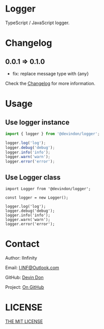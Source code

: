 # Logger

TypeScript / JavaScript logger.

# Changelog

## 0.0.1 => 0.1.0

- fix: replace message type with {any}

Check the [Changelog](CHANGELOG.md) for more information.

# Usage

## Use logger instance

```typescript
import { logger } from '@devindon/logger';

logger.log('log');
logger.debug('debug');
logger.info('info');
logger.warn('warn');
logger.error('error');
```

## Use Logger class

```
import Logger from '@devindon/logger';

const logger = new Logger();

logger.log('log');
logger.debug('debug');
logger.info('info');
logger.warn('warn');
logger.error('error');
```

# Contact

Author: IInfinity

Email: [I.INF@Outlook.com](mailto:I.INF@Outlook.com)

GitHub: [Devin Don](https://github.com/DevinDon)

Project: [On GitHub](https://github.com/DevinDon/logger)

# LICENSE

[THE MIT LICENSE](LICENSE)
